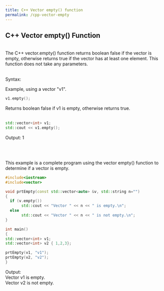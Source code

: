 ```yaml
---
title: C++ Vector empty() function
permalink: /cpp-vector-empty
---
```


## C++ Vector empty() Function
<br/>
The C++ vector.empty() function returns boolean false if the vector is empty, otherwise returns true if the vector has at least one element. This function does not take any parameters.
<br/><br/>

Syntax:

Example, using a vector "v1".
```cpp
v1.empty();
```
Returns boolean false if v1 is empty, otherwise returns true.
<br/><br/>

```cpp
std::vector<int> v1;
std::cout << v1.empty();
```
Output:  1

<br/><br/>

This example is a complete program using the vector empty() function to determine if a vector is empty.
```cpp
#include<iostream>
#include<vector>

void prtEmpty(const std::vector<auto> &v, std::string n="")
{
  if (v.empty())
       std::cout << "Vector " << n << " is empty.\n";
  else
       std::cout << "Vector " << n << " is not empty.\n";
}

int main()
{
std::vector<int> v1;
std::vector<int> v2 { 1,2,3};

prtEmpty(v1, "v1");
prtEmpty(v2, "v2");
}
```
Output: <br/>
Vector v1 is empty. <br/>
Vector v2 is not empty.

<br/><br/>
